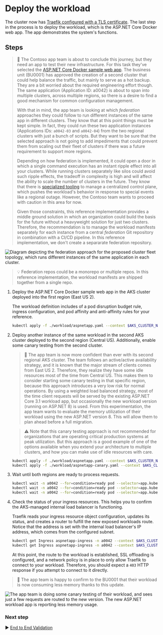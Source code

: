 # Deploy the workload

The cluster now has [Traefik configured with a TLS certificate](./08-secret-managment-and-ingress-controller.md). The last step in the process is to deploy the workload, which is the ASP.NET Core Docker web app. The app demonstrates the system's functions.

## Steps

> :book: The Contoso app team is about to conclude this journey, but they need an app to test their new infrastructure. For this task they've selected the [ASP.NET Core Docker sample web app](https://github.com/dotnet/dotnet-docker/tree/main/samples/aspnetapp). The business unit (BU0001) has approved the creation of a second cluster that could help balance the traffic, but mainly to serve as a hot backup. They are a bit worried about the required engineering effort though. The same application (Application ID: a0042) is about to span into multiple clusters, across multiple regions, so there is a desire to find a good mechanism for common configuration management.
>
> With that in mind, the app team is looking at which *federation* approaches they could follow to run different instances of the same app in different clusters. They know that at this point things must be kept simple. In fact, they could run these two application instances (Applications IDs: `a0042-03` and `a0042-04`) from the two regional clusters with just a bunch of scripts. But they want to be sure that the selected approach is not going to add impediments that could prevent them from scaling out their fleet of clusters if there was a future requirement to support more regions.
>
> Depending on how federation is implemented, it could open a door in which a single command execution has an instant ripple effect into all your clusters. While running clusters separately like silos could avoid such ripple effects, the tradeoff in complexity is high and will affect the ability to scale the number of clusters in the future. They know that there is [specialized tooling](https://github.com/kubernetes-sigs/kubefed) to manage a centralized control plane, which pushes the workload's behavior in response to special events like a regional outage. However, the Contoso team wants to proceed with caution in this area for now.
>
> Given those constraints, this reference implementation provides a middle ground solution in which an organization could build the basis for the future without a heavyweight solution for just two clusters. Therefore, the recommendation is to manage the workload manifests separately for each instance from a central *federation* Git repository in combination with a CI/CD pipeline. In this reference implementation, we don't create a separarate federation repository.

![Diagram depicting the federation approach for the proposed cluster fleet topology, which runs different instances of the same application in each cluster.](./images/aks-federation.png)

> :bulb: Federation repos could be a monorepo or multiple repos. In this reference implementation, the workload manifests are shipped together from a single repo.

1. Deploy the ASP.NET Core Docker sample web app in the AKS cluster deployed into the first region (East US 2).

   The workload definition includes of a pod disruption budget rule, ingress configuration, and pod affinity and anti-affinity rules for your reference.

   ```bash
   kubectl apply -f ./workload/aspnetapp.yaml --context $AKS_CLUSTER_NAME_BU0001A0042_03_AKS_MRB
   ```

1. Deploy another instance of the same workload in the second AKS cluster deployed to the second region (Central US). Additionally, enable some canary testing from the second cluster.

   > :book: The app team is now more confident than ever with its second regional AKS cluster. The team follows an active/active availability strategy, and it is known that the major stream of clients comes from East US 2. Therefore, they realize they have some idle resources most of the time from Central US. This makes them to consider starting some canary testing in that specific region, because this approach introduces a very low risk for normal operations. By using a weighted load balanced strategy, most of the time client requests will be served  by the existing ASP.NET Core 3.1 workload app, but occasionally the new workload version (running on ASP.NET 8) is used. From this experimentation, the app team wants to evaluate the memory utilization of their workload using the new ASP.NET version 8. This will allow them to plan ahead before a full migration.

   > :warning: Note that this canary testing approach is not recommended for organizations that are operating critical production systems at peak utilization. But this approach is a good example of one of the options available when you extend your architecture to multiple clusters, and how you can make use of idle resources with care.

   ```bash
   kubectl apply -f ./workload/aspnetapp.yaml --context $AKS_CLUSTER_NAME_BU0001A0042_04_AKS_MRB
   kubectl apply -f ./workload/aspnetapp-canary.yaml --context $AKS_CLUSTER_NAME_BU0001A0042_04_AKS_MRB
   ```

1. Wait until both regions are ready to process requests.

   ```bash
   kubectl wait -n a0042 --for=condition=ready pod --selector=app.kubernetes.io/name=aspnetapp --timeout=90s --context $AKS_CLUSTER_NAME_BU0001A0042_03_AKS_MRB
   kubectl wait -n a0042 --for=condition=ready pod --selector=app.kubernetes.io/name=aspnetapp --timeout=90s --context $AKS_CLUSTER_NAME_BU0001A0042_04_AKS_MRB
   kubectl wait -n a0042 --for=condition=ready pod --selector=app.kubernetes.io/name=aspnetapp-canary --timeout=90s --context $AKS_CLUSTER_NAME_BU0001A0042_04_AKS_MRB
   ```

1. Check the status of your ingress resources. This helps you to confirm the AKS-managed internal load balancer is functioning.

   Traefik reads your ingress resource object configuration, updates its status, and creates a router to fulfill the new exposed workloads route. Notice that the address is set with the internal load balancer's IP address, which comes from the configured subnet.

   ```bash
   kubectl get Ingress aspnetapp-ingress -n a0042 --context $AKS_CLUSTER_NAME_BU0001A0042_03_AKS_MRB
   kubectl get Ingress aspnetapp-ingress -n a0042 --context $AKS_CLUSTER_NAME_BU0001A0042_04_AKS_MRB
   ```

   At this point, the route to the workload is established, SSL offloading is configured, and a network policy is in place to only allow Traefik to connect to your workload. Therefore, you should expect a `403` HTTP response if you attempt to connect to it directly.

> :book: The app team is happy to confirm to the BU0001 that their workload is now consuming less memory thanks to this update.

![The app team is doing some canary testing of their workload, and sees just a few requests are routed to the new version. The new ASP.NET workload app is reporting less memory usage.](images/canary-testing.gif)

### Next step

:arrow_forward: [End to End Validation](./10-validation.md)
